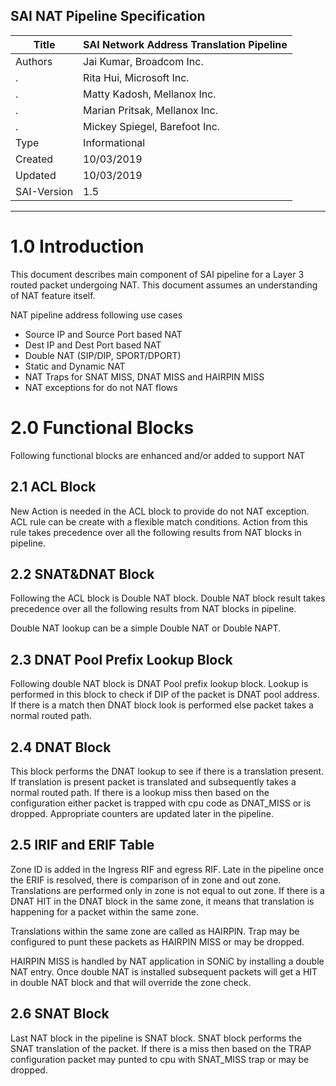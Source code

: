 
SAI NAT Pipeline Specification
-------------------------------------------------------------------------------
 Title       | SAI Network Address Translation Pipeline
-------------|-----------------------------------------------------------------
 Authors     | Jai Kumar, Broadcom Inc.
.| Rita Hui, Microsoft Inc.
.| Matty Kadosh, Mellanox Inc.
.| Marian Pritsak, Mellanox Inc.
.| Mickey Spiegel, Barefoot Inc.
 Type        | Informational
 Created     | 10/03/2019
 Updated     | 10/03/2019
 SAI-Version | 1.5

-------------------------------------------------------------------------------

 
# 1.0  Introduction

This document describes main component of SAI pipeline for a Layer 3 routed packet undergoing NAT.
This document assumes an understanding of NAT feature itself.

NAT pipeline address following use cases
-	Source IP and Source Port based NAT
-	Dest IP and Dest Port based NAT
-	Double NAT (SIP/DIP, SPORT/DPORT)
-	Static and Dynamic NAT
-	NAT Traps for SNAT MISS, DNAT MISS and HAIRPIN MISS
-	NAT exceptions for do not NAT flows

# 2.0 Functional Blocks
Following functional blocks are enhanced and/or added to support NAT

## 2.1  ACL Block
New Action is needed in the ACL block to provide do not NAT exception. ACL rule can be create with a flexible match conditions. Action from this rule takes precedence over all the following results from NAT blocks in pipeline.

## 2.2 SNAT&DNAT Block
Following the ACL block is Double NAT block. Double NAT block result takes precedence over all the following results from NAT blocks in pipeline. 

Double NAT lookup can be a simple Double NAT or Double NAPT.

## 2.3	DNAT Pool Prefix Lookup Block
Following double NAT block is DNAT Pool prefix lookup block. Lookup is performed in this block to check if DIP of the packet is DNAT pool address. If there is a match then DNAT block look is performed else packet takes a normal routed path.

## 2.4	DNAT Block
This block performs the DNAT lookup to see if there is a translation present. If translation is present packet is translated and subsequently takes a normal routed path. If there is a lookup miss then based on the configuration either packet is trapped with cpu code as DNAT_MISS or is dropped. Appropriate counters are updated later in the pipeline.

## 2.5	IRIF and ERIF Table
Zone ID is added in the Ingress RIF and egress RIF. Late in the pipeline once the ERIF is resolved, there is comparison of in zone and out zone. Translations are performed only in zone is not equal to out zone. If there is a DNAT HIT in the DNAT block in the same zone, it means that translation is happening for a packet within the same zone.

Translations within the same zone are called as HAIRPIN. Trap may be configured to punt these packets as HAIRPIN MISS or may be dropped.

HAIRPIN MISS is handled by NAT application in SONiC by installing a double NAT entry. Once double NAT is installed subsequent packets will get a HIT in double NAT block and that will override the zone check.

## 2.6	SNAT Block
Last NAT block in the pipeline is SNAT block. SNAT block performs the SNAT translation of the packet. If there is a miss then based on the TRAP configuration packet may punted to cpu with SNAT_MISS trap or may be dropped.


